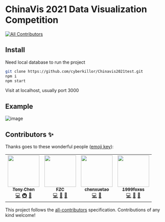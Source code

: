 # ChinaVis 2021 Data Visualization Competition
<!-- ALL-CONTRIBUTORS-BADGE:START - Do not remove or modify this section -->
[![All Contributors](https://img.shields.io/badge/all_contributors-4-orange.svg?style=flat-square)](#contributors-)
<!-- ALL-CONTRIBUTORS-BADGE:END -->

## Install

Need local database to run the project

```bash
git clone https://github.com/cyberkillor/Chinavis2021test.git
npm i
npm start
```
Visit at localhost, usually port 3000

## Example

![image](https://github.com/cyberkillor/Chinavis2021test/blob/express/report/Chinavis21.jpg)

## Contributors ✨

Thanks goes to these wonderful people ([emoji key](https://allcontributors.org/docs/en/emoji-key)):

<!-- ALL-CONTRIBUTORS-LIST:START - Do not remove or modify this section -->
<!-- prettier-ignore-start -->
<!-- markdownlint-disable -->
<table>
  <tr>
    <td align="center"><a href="https://resume.tonychen.page/"><img src="https://avatars.githubusercontent.com/u/21008477?v=4?s=100" width="100px;" alt=""/><br /><sub><b>Tony Chen</b></sub></a><br /><a href="https://github.com/cyberkillor/Chinavis2021/commits?author=TonyCSB" title="Code">💻</a> <a href="#infra-TonyCSB" title="Infrastructure (Hosting, Build-Tools, etc)">🚇</a> <a href="https://github.com/cyberkillor/Chinavis2021/issues?q=author%3ATonyCSB" title="Bug reports">🐛</a></td>
    <td align="center"><a href="https://github.com/cyberkillor"><img src="https://avatars.githubusercontent.com/u/48385052?v=4?s=100" width="100px;" alt=""/><br /><sub><b>FZC</b></sub></a><br /><a href="https://github.com/cyberkillor/Chinavis2021/commits?author=cyberkillor" title="Code">💻</a> <a href="https://github.com/cyberkillor/Chinavis2021/commits?author=cyberkillor" title="Documentation">📖</a> <a href="#maintenance-cyberkillor" title="Maintenance">🚧</a></td>
    <td align="center"><a href="https://github.com/chenxuetao"><img src="https://avatars.githubusercontent.com/u/61527709?v=4?s=100" width="100px;" alt=""/><br /><sub><b>chenxuetao</b></sub></a><br /><a href="https://github.com/cyberkillor/Chinavis2021/commits?author=chenxuetao" title="Code">💻</a> <a href="#ideas-chenxuetao" title="Ideas, Planning, & Feedback">🤔</a></td>
    <td align="center"><a href="https://github.com/1999foxes"><img src="https://avatars.githubusercontent.com/u/29877069?v=4?s=100" width="100px;" alt=""/><br /><sub><b>1999foxes</b></sub></a><br /><a href="https://github.com/cyberkillor/Chinavis2021/commits?author=1999foxes" title="Code">💻</a> <a href="#ideas-1999foxes" title="Ideas, Planning, & Feedback">🤔</a> <a href="#design-1999foxes" title="Design">🎨</a></td>
  </tr>
</table>

<!-- markdownlint-restore -->
<!-- prettier-ignore-end -->

<!-- ALL-CONTRIBUTORS-LIST:END -->

This project follows the [all-contributors](https://github.com/all-contributors/all-contributors) specification. Contributions of any kind welcome!

